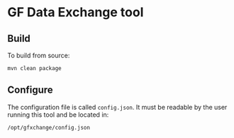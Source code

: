 # GF Data Exchange tool

## Build

To build from source:

```
mvn clean package
```

## Configure

The configuration file is called `config.json`. It must be readable by
the user running this tool and be located in:

```
/opt/gfxchange/config.json
```


